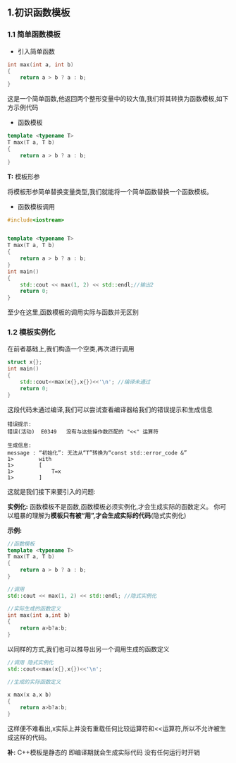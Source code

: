 ## 1.初识函数模板

### 1.1 简单函数模板

* 引入简单函数
````cpp
int max(int a, int b)
{
	return a > b ? a : b;
}
`````
这是一个简单函数,他返回两个整形变量中的较大值,我们将其转换为函数模板,如下方示例代码

* 函数模板
````CPP
template <typename T>
T max(T a, T b)
{
	return a > b ? a : b;
}
````
**T:** 模板形参

将模板形参简单替换变量类型,我们就能将一个简单函数替换一个函数模板。

* 函数模板调用
```CPP
#include<iostream>


template <typename T>
T max(T a, T b)
{
	return a > b ? a : b;
}
int main()
{
	std::cout << max(1, 2) << std::endl;//输出2
	return 0;
}
````
至少在这里,函数模板的调用实际与函数并无区别

### 1.2 模板实例化

在前者基础上,我们构造一个空类,再次进行调用
```CPP
struct x{};
int main()
{
    std::cout<<max(x{},x{})<<'\n'; //编译未通过
    return 0;
}
````
这段代码未通过编译,我们可以尝试查看编译器给我们的错误提示和生成信息

````
错误提示:
错误(活动)	E0349	没有与这些操作数匹配的 "<<" 运算符	

生成信息:
message : “初始化”: 无法从“T”转换为“const std::error_code &”
1>        with
1>        [
1>            T=x
1>        ]
````
这就是我们接下来要引入的问题:

**实例化:** 函数模板不是函数,函数模板必须实例化,才会生成实际的函数定义。 你可以粗暴的理解为**模板只有被“用”,才会生成实际的代码**(隐式实例化)

**示例:**
```CPP
//函数模板
template <typename T>
T max(T a, T b)
{
	return a > b ? a : b;
}

//调用
std::cout << max(1, 2) << std::endl; //隐式实例化

//实际生成的函数定义
int max(int a,int b)
{
    return a>b?a:b;
}
````
以同样的方式,我们也可以推导出另一个调用生成的函数定义
```CPP
//调用 隐式实例化
std::cout<<max(x{},x{})<<'\n';

//生成的实际函数定义

x max(x a,x b)
{
    return a>b?a:b;
}
````
这样便不难看出,x实际上并没有重载任何比较运算符和<<运算符,所以不允许被生成这样的代码。

**补:** C++模板是静态的 即编译期就会生成实际代码 没有任何运行时开销

